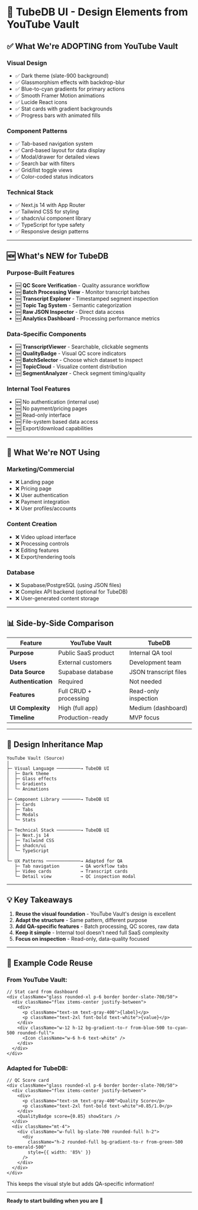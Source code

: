 # 🎨 TubeDB UI - Design Elements from YouTube Vault

## ✅ What We're ADOPTING from YouTube Vault

### **Visual Design**
- ✅ Dark theme (slate-900 background)
- ✅ Glassmorphism effects with backdrop-blur
- ✅ Blue-to-cyan gradients for primary actions
- ✅ Smooth Framer Motion animations
- ✅ Lucide React icons
- ✅ Stat cards with gradient backgrounds
- ✅ Progress bars with animated fills

### **Component Patterns**
- ✅ Tab-based navigation system
- ✅ Card-based layout for data display
- ✅ Modal/drawer for detailed views
- ✅ Search bar with filters
- ✅ Grid/list toggle views
- ✅ Color-coded status indicators

### **Technical Stack**
- ✅ Next.js 14 with App Router
- ✅ Tailwind CSS for styling
- ✅ shadcn/ui component library
- ✅ TypeScript for type safety
- ✅ Responsive design patterns

---

## 🆕 What's NEW for TubeDB

### **Purpose-Built Features**
- 🆕 **QC Score Verification** - Quality assurance workflow
- 🆕 **Batch Processing View** - Monitor transcript batches
- 🆕 **Transcript Explorer** - Timestamped segment inspection
- 🆕 **Topic Tag System** - Semantic categorization
- 🆕 **Raw JSON Inspector** - Direct data access
- 🆕 **Analytics Dashboard** - Processing performance metrics

### **Data-Specific Components**
- 🆕 **TranscriptViewer** - Searchable, clickable segments
- 🆕 **QualityBadge** - Visual QC score indicators
- 🆕 **BatchSelector** - Choose which dataset to inspect
- 🆕 **TopicCloud** - Visualize content distribution
- 🆕 **SegmentAnalyzer** - Check segment timing/quality

### **Internal Tool Features**
- 🆕 No authentication (internal use)
- 🆕 No payment/pricing pages
- 🆕 Read-only interface
- 🆕 File-system based data access
- 🆕 Export/download capabilities

---

## 🚫 What We're NOT Using

### **Marketing/Commercial**
- ❌ Landing page
- ❌ Pricing page
- ❌ User authentication
- ❌ Payment integration
- ❌ User profiles/accounts

### **Content Creation**
- ❌ Video upload interface
- ❌ Processing controls
- ❌ Editing features
- ❌ Export/rendering tools

### **Database**
- ❌ Supabase/PostgreSQL (using JSON files)
- ❌ Complex API backend (optional for TubeDB)
- ❌ User-generated content storage

---

## 📊 Side-by-Side Comparison

| Feature | YouTube Vault | TubeDB |
|---------|--------------|---------|
| **Purpose** | Public SaaS product | Internal QA tool |
| **Users** | External customers | Development team |
| **Data Source** | Supabase database | JSON transcript files |
| **Authentication** | Required | Not needed |
| **Features** | Full CRUD + processing | Read-only inspection |
| **UI Complexity** | High (full app) | Medium (dashboard) |
| **Timeline** | Production-ready | MVP focus |

---

## 🎯 Design Inheritance Map

```
YouTube Vault (Source)
│
├─ Visual Language ─────────→ TubeDB UI
│  ├─ Dark theme
│  ├─ Glass effects
│  ├─ Gradients
│  └─ Animations
│
├─ Component Library ───────→ TubeDB UI
│  ├─ Cards
│  ├─ Tabs
│  ├─ Modals
│  └─ Stats
│
├─ Technical Stack ─────────→ TubeDB UI
│  ├─ Next.js 14
│  ├─ Tailwind CSS
│  ├─ shadcn/ui
│  └─ TypeScript
│
└─ UX Patterns ─────────────→ Adapted for QA
   ├─ Tab navigation        → QA workflow tabs
   ├─ Video cards           → Transcript cards
   └─ Detail view           → QC inspection modal
```

---

## 💡 Key Takeaways

1. **Reuse the visual foundation** - YouTube Vault's design is excellent
2. **Adapt the structure** - Same pattern, different purpose
3. **Add QA-specific features** - Batch processing, QC scores, raw data
4. **Keep it simple** - Internal tool doesn't need full SaaS complexity
5. **Focus on inspection** - Read-only, data-quality focused

---

## 🎨 Example Code Reuse

### From YouTube Vault:
```tsx
// Stat card from dashboard
<div className="glass rounded-xl p-6 border border-slate-700/50">
  <div className="flex items-center justify-between">
    <div>
      <p className="text-sm text-gray-400">{label}</p>
      <p className="text-2xl font-bold text-white">{value}</p>
    </div>
    <div className="w-12 h-12 bg-gradient-to-r from-blue-500 to-cyan-500 rounded-full">
      <Icon className="w-6 h-6 text-white" />
    </div>
  </div>
</div>
```

### Adapted for TubeDB:
```tsx
// QC Score card
<div className="glass rounded-xl p-6 border border-slate-700/50">
  <div className="flex items-center justify-between">
    <div>
      <p className="text-sm text-gray-400">Quality Score</p>
      <p className="text-2xl font-bold text-white">0.85/1.0</p>
    </div>
    <QualityBadge score={0.85} showStars />
  </div>
  <div className="mt-4">
    <div className="w-full bg-slate-700 rounded-full h-2">
      <div 
        className="h-2 rounded-full bg-gradient-to-r from-green-500 to-emerald-500"
        style={{ width: '85%' }}
      />
    </div>
  </div>
</div>
```

This keeps the visual style but adds QA-specific information!

---

**Ready to start building when you are** 🚀